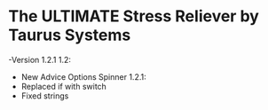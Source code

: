 # The ULTIMATE Stress Reliever by Taurus Systems
-Version 1.2.1                                                                                                                         1.2:
 - New Advice Options Spinner
                                                                                                                                        1.2.1:
 - Replaced if with switch
 - Fixed strings
